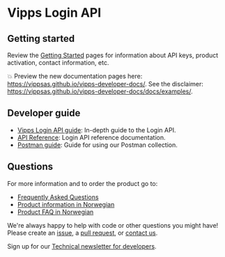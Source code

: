 <!-- START_METADATA
---
title: Introduction
sidebar_position: 1
---
END_METADATA -->

# Vipps Login API

## Getting started

Review the [Getting Started](https://github.com/vippsas/vipps-developers/blob/master/vipps-getting-started.md) pages for information about API keys, product activation, contact information, etc.

<!-- START_COMMENT -->

💥 Preview the new documentation pages here: <https://vippsas.github.io/vipps-developer-docs/>.
See the disclaimer: <https://vippsas.github.io/vipps-developer-docs/docs/examples/>.

<!-- END_COMMENT -->

## Developer guide

* [Vipps Login API guide](vipps-login-api.md): In-depth guide to the Login API.
* [API Reference](https://vippsas.github.io/vipps-developer-docs/api/login): Login API reference documentation.
* [Postman guide](vipps-login-api-quick-start.md): Guide for using our Postman collection.

## Questions

For more information and to order the product go to:

* [Frequently Asked Questions](vipps-login-api-faq.md)
* [Product information in Norwegian](https://www.vipps.no/produkter-og-tjenester/bedrift/innlogging-og-identifisering/logg-inn-med-vipps/)
* [Product FAQ in Norwegian](https://vipps.no/hjelp/vipps/vipps-logg-inn)

We're always happy to help with code or other questions you might have!
Please create an [issue](https://github.com/vippsas/vipps-login-api/issues),
a [pull request](https://github.com/vippsas/vipps-login-api/pulls),
or [contact us](https://github.com/vippsas/vipps-developers/blob/master/contact.md).

Sign up for our [Technical newsletter for developers](https://github.com/vippsas/vipps-developers/tree/master/newsletters).
